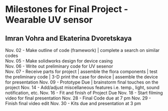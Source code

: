 # Milestones for Final Project - Wearable UV sensor
## Imran Vohra and Ekaterina Dvoretskaya



Nov. 02 - Make outline of code (framework) | complete a search on similar codes   
Nov. 05 - Make solidworks design for device casing  
Nov. 06 - Write out preliminary code for UV sesenor  
Nov. 07 - Receive parts for project | assemble the flora components | test the preliminary code | 3-D print the case for device | assemble the device for presentation
Nov. 09 - Prototype Due | brainstorm final touches on the project
Nov. 14 - Add/adjust miscellaneous features i.e. temp., light, sound notification, etc.
Nov. 16 - Fit and finish of Project Due
Nov. 18 - Start filming video for final presentation
Nov. 28 - Final Code due at 7 pm
Nov. 29 - Finish final video edit
Nov. 30 - Kits due and presentation at 3 pm <br />
